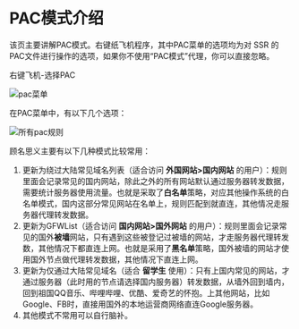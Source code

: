 # PAC模式介绍

该页主要讲解PAC模式。右键纸飞机程序，其中PAC菜单的选项均为对 SSR 的PAC文件进行操作的选项，如果你不使用“PAC模式”代理，你可以直接忽略。

右键飞机-选择PAC

![pac菜单][pac-in-menu]



在PAC菜单中，有以下几个选项：

![所有pac规则][pac-full-menu]

顾名思义主要有以下几种模式比较常用：

1. 更新为绕过大陆常见域名列表（适合访问 **外国网站>国内网站** 的用户）：规则里面会记录常见的国内网站，除此之外的所有网站默认通过服务器转发数据，需要统计服务器使用流量。也就是采取了**白名单**策略，对应其他操作系统的白名单模式，国内这部分常见网站在名单上，规则匹配到就直连，其他情况走服务器代理转发数据。
2. 更新为GFWList（适合访问 **国内网站>国外网站** 的用户）：规则里面会记录常见的国外**被墙**网站，只有遇到这些被登记过被墙的网站，才走服务器代理转发数，其他情况下都直连上网。也就是采用了**黑名单**策略，国外被墙的网站才使用国外节点做代理转发数据，其他情况下直连上网。
3. 更新为仅通过大陆常见域名（适合 **留学生** 使用）：只有上国内常见的网站，才通过服务器（此时用的节点请选择国内服务器）转发数据，从墙外回到墙内，回到祖国QQ音乐、哔哩哔哩、优酷、爱奇艺的怀抱。上其他网站，比如Google、FB时，直接用国外的本地运营商网络直连Google服务器。
4. 其他模式不常用可以自行脑补。


[pac-in-menu]: https://cdn.jsdelivr.net/gh/LibCyber/docs-cdn@v1.0.0/assets/faq/pac-in-menu.jpg "pac菜单"
[pac-full-menu]: https://cdn.jsdelivr.net/gh/LibCyber/docs-cdn@v1.0.0/assets/faq/pac-full-menu.jpg "所有pac规则"